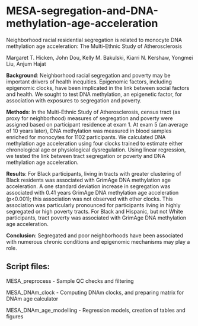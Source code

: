 # MESA-segregation-and-DNA-methylation-age-acceleration
Neighborhood racial residential segregation is related to monocyte DNA methylation age acceleration: The Multi-Ethnic Study of Atherosclerosis 

Margaret T. Hicken, John Dou, Kelly M. Bakulski, Kiarri N. Kershaw, Yongmei Liu, Anjum Hajat 


**Background**: Neighborhood racial segregation and poverty may be important drivers of health inequities. Epigenomic factors, including epigenomic clocks, have been implicated in the link between social factors and health. We sought to test DNA methylation, an epigenetic factor, for association with exposures to segregation and poverty.  

**Methods**: In the Multi-Ethnic Study of Atherosclerosis, census tract (as proxy for neighborhood) measures of segregation and poverty were assigned based on participant residence at exam 1. At exam 5 (an average of 10 years later), DNA methylation was measured in blood samples enriched for monocytes for 1102 participants. We calculated DNA methylation age acceleration using four clocks trained to estimate either chronological age or physiological dysregulation. Using linear regression, we tested the link between tract segregation or poverty and DNA methylation age acceleration. 

**Results**: For Black participants, living in tracts with greater clustering of Black residents was associated with GrimAge DNA methylation age acceleration. A one standard deviation increase in segregation was associated with 0.41 years GrimAge DNA methylation age acceleration (p<0.001); this association was not observed with other clocks. This association was particularly pronounced for participants living in highly segregated or high poverty tracts. For Black and Hispanic, but not White participants, tract poverty was associated with GrimAge DNA methylation age acceleration.

**Conclusion**: Segregated and poor neighborhoods have been associated with numerous chronic conditions and epigenomic mechanisms may play a role. 


## Script files:

MESA_preprocess - Sample QC checks and filtering

MESA_DNAm_clock - Computing DNAm clocks, and preparing matrix for DNAm age calculator

MESA_DNAm_age_modelling - Regression models, creation of tables and figures
